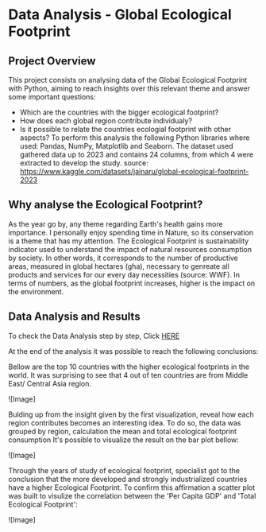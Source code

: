 # Data Analysis - Global Ecological Footprint

## Project Overview
This project consists on analysing data of the Global Ecological Footprint with Python, aiming to reach insights over this relevant theme and answer some important questions: 
- Which are the countries with the bigger ecological footprint?
- How does each global region contribute individualy?
- Is it possible to relate the countries ecologial footprint with other aspects?
To perform this analysis the following Python libraries where used: Pandas, NumPy, Matplotlib and Seaborn.
The dataset used gathered data up to 2023 and contains 24 columns, from which 4 were extracted to develop the study.
source: https://www.kaggle.com/datasets/jainaru/global-ecological-footprint-2023

## Why analyse the Ecological Footprint?
As the year go by, any theme regarding Earth's health gains more importance. I personally enjoy spending time in Nature, so its conservation is a theme that has my attention.
The Ecological Footprint is sustainability indicator used to understand the impact of natural resources consumption by society. In other words, it corresponds to the number of productive areas, measured in global hectares (gha), necessary to genreate all products and services for our every day necessities (source: WWF). 
In terms of numbers, as the global footprint increases, higher is the impact on the environment.

## Data Analysis and Results
To check the Data Analysis step by step, Click [HERE](https://github.com/vjohnson96/global-ecological-footprint/blob/main/project_global_footprint.ipynb)

At the end of the analysis it was possible to reach the following conclusions:

Bellow are the top 10 countries with the higher ecological footprints in the world.
It was surprising to see that 4 out of ten countries are from Middle East/ Central Asia region.

![Image]

Bulding up from the insight given by the first visualization, reveal how each region contributes becomes an interesting idea.
To do so, the data was grouped by region, calculation the mean and total ecological footprint consumption
It's possible to visualize the result on the bar plot bellow:

![Image]

Through the years of study of ecological footprint, specialist got to the conclusion that the more developed and strongly industrialized countries have a higher Ecological Footprint. To confirm this affirmation a scatter plot was built to visulize the correlation between the 'Per Capita GDP' and 'Total Ecological Footprint':

![Image]

